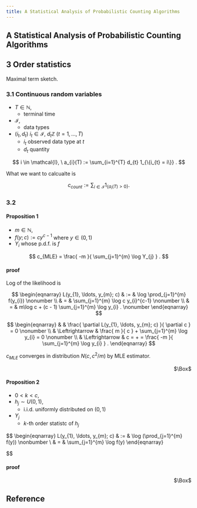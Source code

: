 ```yaml
---
title: A Statistical Analysis of Probabilistic Counting Algorithms
---
```


## A Statistical Analysis of Probabilistic Counting Algorithms


## 3 Order statistics
Maximal term sketch.

### 3.1 Continuous random variables
- $T \in \mathbb{N}$,
    - terminal time
- $\mathcal{I}$,
    - data types
- $(i_{t}, d_{t}) \ i_{t} \in \mathcal{I}, \ d_{t} \mathbb{Z}$ $(t = 1, \ldots, T)$
    - $i_{t}$ observed data type at $t$
    - $d_{t}$ quantity

$$
    i \in \mathcal{I},
    \
    a_{i}(T)
    :=
    \sum_{i=1}^{T}
        d_{t} 1_{\{i_{t} = i\}}
    .
$$

What we want to calcualte is

$$
    c_{count}
    :=
    \sum_{i \in \mathcal{I}}
        1_{\{a_{i}(T) > 0\}}
    .
$$

### 3.2

#### Proposition 1
- $m \in \mathbb{N}$,
- $f(y; c) := cy^{c - 1}$ where $y \in (0, 1)$
- $Y_{i}$ whose p.d.f. is $f$

$$
    c_{MLE}
    =
    \frac{
        -m
    }{
        \sum_{j=1}^{m}  \log Y_{j}
    }
    .
$$

#### proof
Log of the likelihood is

$$
\begin{eqnarray}
    L(y_{1}, \ldots, y_{m}; c)
    & := &
        \log \prod_{j=1}^{m} f(y_{i})
    \nonumber 
    \\
    & = &
        \sum_{j=1}^{m}
            \log c y_{i}^{c-1}
    \nonumber 
    \\
    & = &
        m\log c
        +
        (c - 1)
        \sum_{j=1}^{m}
            \log y_{i}
    .
    \nonumber
\end{eqnarray}
$$

$$
\begin{eqnarray}
    & &
        \frac{
            \partial L(y_{1}, \ldots, y_{m}; c)
        }{
            \partial c
        }
        =
        0
    \nonumber
    \\
    & \Leftrightarrow &
        \frac{
            m
        }{
            c
        }
        +
        \sum_{j=1}^{m}
            \log y_{i}
        =
        0
    \nonumber
    \\
    & \Leftrightarrow &
        c
        =
        +
        =
        \frac{
            -m
        }{
            \sum_{j=1}^{m}
                \log y_{i}
        }
    .
\end{eqnarray}
$$

$c_{MLE}$ converges in distribution $N(c, c^{2}/m)$ by MLE estimator.

<div class="QED" style="text-align: right">$\Box$</div>

#### Proposition 2
- $0 < k < c$,
- $h_{j} \sim U(0, 1)$,
    - i.i.d. uniformly distributed on $(0, 1)$
- $Y_{j}$
    - $k$-th order statistc of $h_{j}$


$$
\begin{eqnarray}
    L(y_{1}, \ldots, y_{m}; c)
    & := &
        \log (\prod_{j=1}^{m} f(y))
    \nonbumber
    \\
    & = &
        \sum_{j=1}^{m}
            \log f(y)
\end{eqnarray}

$$

#### proof

<div class="QED" style="text-align: right">$\Box$</div>


## Reference

